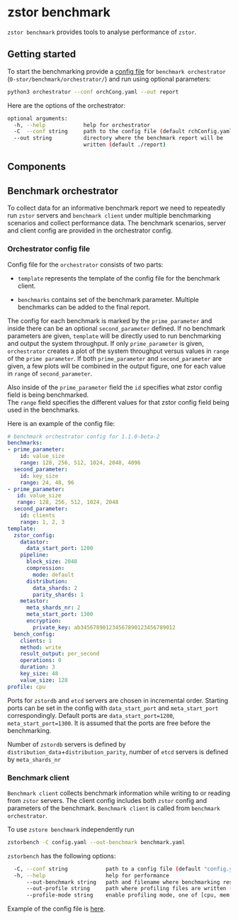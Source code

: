 # zstor benchmark

`zstor benchmark` provides tools to analyse performance of `zstor`.

## Getting started

To start the benchmarking provide a [config file](#orchestrator-config-file) for `benchmark orchestrator` (`0-stor/benchmark/orchestrator/`) and run using optional parameters:
``` bash
python3 orchestrator --conf orchCong.yaml --out report
```

Here are the options of the orchestrator:
``` bash
optional arguments:
  -h, --help            help for orchestrator
  -C  --conf string     path to the config file (default rchConfig.yaml)
  --out string          directory where the benchmark report will be
                        written (default ./report)
```


## Components

## Benchmark orchestrator
  
To collect data for an informative benchmark report we need to repeatedly run `zstor` servers and `benchmark client` under multiple benchmarking scenarios and collect performance data. The benchmark scenarios, server and client config are provided in the orchestrator config.
  

### Orchestrator config file
Config file for the `orchestrator` consists of two parts:

  * `template` represents the template of the config file for the benchmark client.

  * `benchmarks` contains set of the benchmark parameter.
  Multiple benchmarks can be added to the final report. 

The config for each benchmark is marked by the `prime_parameter` and inside there can be an optional `second_parameter` defined. 
If no benchmark parameters are given, `template` will be directly used to run benchmarking and output the system throughput.
If only `prime_parameter` is given, `orchestrator` creates a plot of the system throughput versus values in `range` of the `prime parameter`.
If both `prime_parameter` and `second_parameter` are given, a few plots will be combined in the output figure, one for each value in `range` of `second_parameter`.

Also inside of the `prime_parameter` field the `id` specifies what zstor config field is being benchmarked.  
The `range` field specifies the different values for that zstor config field being used in the benchmarks.

Here is an example of the config file:
``` yaml
# benchmark orchestrator config for 1.1.0-beta-2
benchmarks:
- prime_parameter:
    id: value_size
    range: 128, 256, 512, 1024, 2048, 4096
  second_parameter:
    id: key_size
    range: 24, 48, 96    
- prime_parameter:
   id: value_size
   range: 128, 256, 512, 1024, 2048
  second_parameter:
    id: clients
    range: 1, 2, 3
template:
  zstor_config:
    datastor:
      data_start_port: 1200
    pipeline:
      block_size: 2048 
      compression:
        mode: default
      distribution:
        data_shards: 2
        parity_shards: 1
    metastor:
      meta_shards_nr: 2
      meta_start_port: 1300
      encryption:
        private_key: ab345678901234567890123456789012
  bench_config:
    clients: 1
    method: write
    result_output: per_second
    operations: 0
    duration: 3
    key_size: 48
    value_size: 128
profile: cpu
```

Ports for `zstordb` and `etcd` servers are chosen in incremental order. Starting ports can be set in the config with `data_start_port` and `meta_start_port` correspondingly. Default ports are `data_start_port=1200`, `meta_start_port=1300`. It is assumed that the ports are free before the benchmarking.

Number of `zstordb` servers is defined by `distribution_data`+`distribution_parity`, number of `etcd` servers is defined by `meta_shards_nr` 

### Benchmark client

`Benchmark client` collects benchmark information while writing to or reading from `zstor` servers. The client config includes both `zstor` config and parameters of the benchmark. `Benchmark client` is called from `benchmark orchestrator`.

To use `zstore benchmark` independently run
``` bash
zstorbench -C config.yaml --out-benchmark benchmark.yaml
```
`zstorbench` has the following options:
``` bash
  -C, --conf string            path to a config file (default "config.yaml")
  -h, --help                   help for performance
      --out-benchmark string   path and filename where benchmarking results are written (default "benchmark.yaml")
      --out-profile string     path where profiling files are written (default "profile")
      --profile-mode string    enable profiling mode, one of [cpu, mem, trace, block]
```

Example of the config file is [here](https://github.com/zero-os/0-stor/blob/benchmark_orchestrator/benchmark/config/testconfigs/validConf.yaml).
